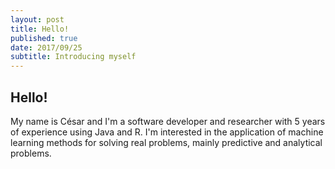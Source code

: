 ```yaml
---
layout: post
title: Hello!
published: true
date: 2017/09/25
subtitle: Introducing myself
---
```

## Hello!

My name is César and I'm a software developer and researcher with 5 years of experience using Java and R. I'm interested in the application of machine learning methods for solving real problems, mainly predictive and analytical problems.
